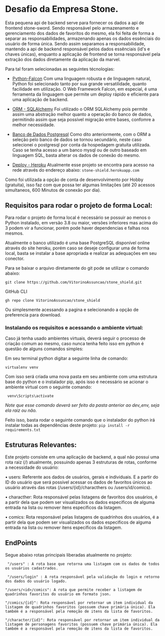 # Desafio da Empresa Stone.

Esta pequena api de backend serve para fornecer os dados a api de frontend stone-sword. Sendo responsável pelo armazenamento e gerenciamento dos dados de favoritos do mesmo, ela foi feita de forma a separar as responsabilidades, armazenando apenas os dados essênciais do usuário de forma única. Sendo assim separamos a responsabilidade, mantendo a api de backend responsável pelos dados essênciais (id's e chaves únicas), enquanto a aplicação de frontend se torna responsável pela extração dos dados diretamente da aplicação da marvel.

Para tal foram selecionadas as seguintes técnologias:

* [Python-Falcon](https://falcon.readthedocs.io/en/stable/) Com uma linguagem robusta e de linguagem natural, Python foi selecionado tanto por sua grande versatilidade, quanto facilidade em utilização. O Web Framework Falcon, em especial, é uma ferramenta da linguagem que permite um deploy rápido e eficiente para uma aplicação de backend.

* [ORM - SQLAlchemy](https://www.sqlalchemy.org) Foi utilizado o ORM SQLAlchemy pois permite assim uma abstração melhor quanto a operação do banco de dados, permitindo assim que seja possível migração entre bases, confomre a melhor necessidade.

* [Banco de Dados Postgresql](https://www.postgresql.org) Como dito anteriormente, com o ORM a seleção pelo banco de dados se tornou secundário, neste caso selecionei o postgresql por conta da hospedagem gratuíta utilizada. Caso se tenha acesso a um banco mysql ou de outro baseado em linguagem SQL, basta alterar os dados de conexão do mesmo.

* [Deploy - Heroku](heroku.com) Atualmente esse projeto se encontra para acesso na rede através do endereço abaixo:
 ```stone-shield.herokuapp.com```

Como foi utilizada a opção de conta de desenvolvimento por Hobby (gratuita), isso faz com que possa ter algumas limitações (até 20 acessos simultaneos, 600 Minutos de conexão por dia).


## Requisitos para rodar o projeto de forma Local:

Para rodar o projeto de forma local é necessário se possuir ao menos o Python instalado, em versão 3.8 ou maior, versões inferiores mas acima do 3 podem vir a funcionar, porém pode haver dependencias e falhas nos mesmos.

Atualmente o banco utilizado é uma base PostgreSQL disponível online através do site heroku, porém caso se deseje configurar uma de forma local, basta se instalar a base apropriada e realizar as adequações em seu conector.

Para se baixar o arquivo diretamente do git pode se utilizar o comando abaixo:

 ``` git clone https://github.com/VitorinoAssuncao/stone_shield.git ```

GitHub CLI
 
 ``` gh repo clone VitorinoAssuncao/stone_shield ```

Ou simplesmente acessando  a pagina e selecionando a opção de preferencia para download.

### Instalando os requisitos e acessando o ambiente virtual:

Caso já tenha usado ambientes virtuais, deverá seguir o processo de criação comum ao mesmo, caso nunca tenha feito isso em python é questão de alguns comandos simples:

Em seu terminal python digitar a seguinte linha de comando:

 ``` virtualenv venv ```

Com isso será criada uma nova pasta em seu ambiente com uma estrutura base do python e o instalador pip, após isso é necessário se acionar o ambiente virtual com o seguinte comando:

``` venv\Scripts\activate```

*Note que esse comando deverá ser feito da pasta anterior ao dev_env, seja ela raiz ou não.*

Feito isso, basta rodar o seguinte comando que o instalador do python irá instalar todas as dependências deste projeto:
 ```pip install -r requirements.txt```

## Estruturas Relevantes:

Este projeto consiste em uma aplicação de backend, a qual não possui uma rota raiz (/) atualmente, possuindo apenas 3 estruturas de rotas, conforme a necessidade do usuário:

• users: Referente aos dados de usuários, gerais e individuais. E a partir do ID do usuário que será possível acessar os dados de favoritos únicos ao usuário através das rotas (/users/{id}/characthers ou /users/id/comics).

• characther: Rota responsável pelas listagens de favoritos dos usuários, é a partir dela que podem ser visualizados os dados especificos de alguma entrada na lista ou remover itens específicos da listagem.

• comics: Rota responsável pelas listagens de quadrinhos dos usuários, é a partir dela que podem ser visualizados os dados especificos de alguma entrada na lista ou remover itens específicos da listagem.


## EndPoints

Segue abaixo rotas principais liberadas atualmente no projeto:

``` "/users" : A rota base que retorna uma listagem com os dados de todos os usuários cadastrados.```

``` "/users/login" : A rota responsável pela validação do login e retorno dos dados do usuário logado.```

```"/users/<id>/comics": A rota que permite receber a listagem de quadrinhos favoritos do usuário em formato json.```

```"/comics/{id}": Rota responsável por retornar um item individual da listagem de quadrinhos favoritos (possuem chave primária única). Ela também é a responsável pela remoção de itens da lista de favoritos.```

```"/character/{id}": Rota responsável por retornar um item individual da listagem de personagens favoritos (possuem chave primária única). Ela também é a responsável pela remoção de itens da lista de favoritos.```
